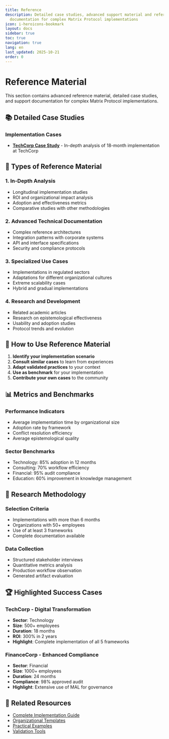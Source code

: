 ```yaml
---
title: Reference
description: Detailed case studies, advanced support material and reference
  documentation for complex Matrix Protocol implementations
icon: i-heroicons-bookmark
layout: docs
sidebar: true
toc: true
navigation: true
lang: en
last_updated: 2025-10-21
order: 0
---
```

# Reference Material

This section contains advanced reference material, detailed case studies, and support documentation for complex Matrix Protocol implementations.

## 📚 Detailed Case Studies

### Implementation Cases
- **[TechCorp Case Study](./techcorp-case-study)** - In-depth analysis of 18-month implementation at TechCorp

## 📖 Types of Reference Material

### 1. In-Depth Analysis
- Longitudinal implementation studies
- ROI and organizational impact analysis
- Adoption and effectiveness metrics
- Comparative studies with other methodologies

### 2. Advanced Technical Documentation
- Complex reference architectures
- Integration patterns with corporate systems
- API and interface specifications
- Security and compliance protocols

### 3. Specialized Use Cases
- Implementations in regulated sectors
- Adaptations for different organizational cultures
- Extreme scalability cases
- Hybrid and gradual implementations

### 4. Research and Development
- Related academic articles
- Research on epistemological effectiveness
- Usability and adoption studies
- Protocol trends and evolution

## 🎯 How to Use Reference Material

1. **Identify your implementation scenario**
2. **Consult similar cases** to learn from experiences
3. **Adapt validated practices** to your context
4. **Use as benchmark** for your implementation
5. **Contribute your own cases** to the community

## 📊 Metrics and Benchmarks

### Performance Indicators
- Average implementation time by organizational size
- Adoption rate by framework
- Conflict resolution efficiency
- Average epistemological quality

### Sector Benchmarks
- Technology: 85% adoption in 12 months
- Consulting: 70% workflow efficiency
- Financial: 95% audit compliance
- Education: 60% improvement in knowledge management

## 🔬 Research Methodology

### Selection Criteria
- Implementations with more than 6 months
- Organizations with 50+ employees
- Use of at least 3 frameworks
- Complete documentation available

### Data Collection
- Structured stakeholder interviews
- Quantitative metrics analysis
- Production workflow observation
- Generated artifact evaluation

## 🏆 Highlighted Success Cases

### TechCorp - Digital Transformation
- **Sector**: Technology
- **Size**: 500+ employees
- **Duration**: 18 months
- **ROI**: 300% in 2 years
- **Highlight**: Complete implementation of all 5 frameworks

### FinanceCorp - Enhanced Compliance
- **Sector**: Financial
- **Size**: 1000+ employees
- **Duration**: 24 months
- **Compliance**: 98% approved audit
- **Highlight**: Extensive use of MAL for governance

## 📖 Related Resources

- [Complete Implementation Guide](..)
- [Organizational Templates](../templates)
- [Practical Examples](../examples)
- [Validation Tools](../tools)